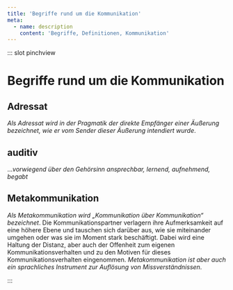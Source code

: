 ```yaml
---
title: 'Begriffe rund um die Kommunikation'
meta:
  - name: description
    content: 'Begriffe, Definitionen, Kommunikation'
---
```


::: slot pinchview

# Begriffe rund um die Kommunikation

## Adressat

*Als Adressat wird in der Pragmatik der direkte Empfänger einer Äußerung bezeichnet, wie er vom Sender dieser Äußerung intendiert wurde*. 

## auditiv

...*vorwiegend über den Gehörsinn ansprechbar, lernend, aufnehmend, begabt*

## Metakommunikation

*Als Metakommunikation wird „Kommunikation über Kommunikation“ bezeichnet*. Die Kommunikationspartner verlagern ihre Aufmerksamkeit auf eine höhere Ebene und tauschen sich darüber aus, wie sie miteinander umgehen oder was sie im Moment stark beschäftigt. Dabei wird eine Haltung der Distanz, aber auch der Offenheit zum eigenen Kommunikationsverhalten und zu den Motiven für dieses Kommunikationsverhalten eingenommen. *Metakommunikation ist aber auch ein sprachliches Instrument zur Auflösung von Missverständnissen*.

:::

<pinchView />
